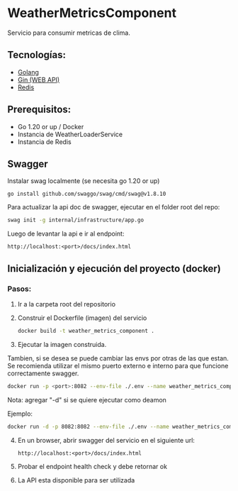 # WeatherMetricsComponent

Servicio para consumir metricas de clima.

## Tecnologías:

- [Golang](https://go.dev/)
- [Gin (WEB API)](https://gin-gonic.com/)
- [Redis](https://redis.io/)

## Prerequisitos:

- Go 1.20 or up / Docker
- Instancia de WeatherLoaderService
- Instancia de Redis

## Swagger

Instalar swag localmente (se necesita go 1.20 or up)

```
go install github.com/swaggo/swag/cmd/swag@v1.8.10
```

Para actualizar la api doc de swagger, ejecutar en el folder root del repo:

```bash
swag init -g internal/infrastructure/app.go
```

Luego de levantar la api e ir al endpoint:

```
http://localhost:<port>/docs/index.html
```


## Inicialización y ejecución del proyecto (docker)

### Pasos:

1) Ir a la carpeta root del repositorio

2) Construir el Dockerfile (imagen) del servicio

    ```bash
    docker build -t weather_metrics_component .
    ```

3) Ejecutar la imagen construida.


Tambien, si se desea se puede cambiar las envs por otras de las que estan. Se recomienda utilizar el mismo puerto externo e interno para que funcione correctamente swagger.

```bash
docker run -p <port>:8082 --env-file ./.env --name weather_metrics_component weather_metrics_component
```

Nota: agregar "-d" si se quiere ejecutar como deamon

Ejemplo:

```bash
docker run -d -p 8082:8082 --env-file ./.env --name weather_metrics_component weather_metrics_component
```

4) En un browser, abrir swagger del servicio en el siguiente url:

    `http://localhost:<port>/docs/index.html`

5) Probar el endpoint health check y debe retornar ok

6) La API esta disponible para ser utilizada